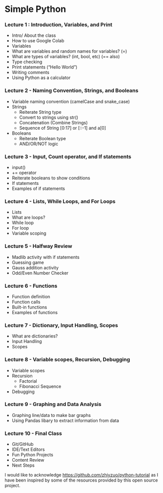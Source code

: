 # Simple Python
 
### Lecture 1 : Introduction, Variables, and Print
 
- Intro/ About the class
- How to use Google Colab
- Variables
- What are variables and random names for variables? (=)
- What are types of variables? (int, bool, etc) (== also)
- Type checking 
- Print statements (“Hello World”)
- Writing comments
- Using Python as a calculator

### Lecture 2 - Naming Convention, Strings, and Booleans

- Variable naming convention (camelCase and snake_case)
- Strings
  - Reiterate String type
  - Convert to strings using str()
  - Concatenation (Combine Strings)
  - Sequence of String [0:17] or [::-1] and a[0]
- Booleans
  - Reiterate Boolean type
  - AND/OR/NOT logic

### Lecture 3 - Input, Count operator, and If statements

- input()
- += operator
- Reiterate booleans to show conditions
- If statements
- Examples of if statements 

### Lecture 4 - Lists, While Loops, and For Loops

- Lists
- What are loops?
- While loop
- For loop
- Variable scoping

### Lecture 5 - Halfway Review

- Madlib activity with if statements
- Guessing game
- Gauss addition activity
- Odd/Even Number Checker

### Lecture 6 - Functions

- Function definition
- Function calls
- Built-in functions
- Examples of functions

### Lecture 7 - Dictionary, Input Handling, Scopes

- What are dictionaries?
- Input Handling
- Scopes

### Lecture 8 - Variable scopes, Recursion, Debugging

- Variable scopes
- Recursion
  - Factorial
  - Fibonacci Sequence
- Debugging

### Lecture 9 - Graphing and Data Analysis

- Graphing line/data to make bar graphs
- Using Pandas libary to extract information from data

### Lecture 10 - Final Class

- Git/GitHub
- IDE/Text Editors
- Fun Python Projects
- Content Review
- Next Steps


I would like to acknowledge https://github.com/zhiyzuo/python-tutorial as I have been inspired by some of the resources provided by this open source project.

